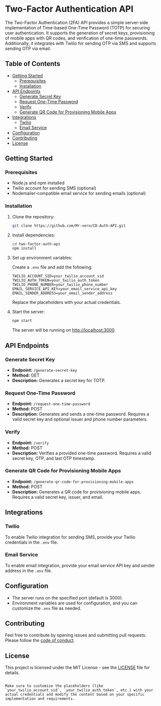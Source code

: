 
# Two-Factor Authentication API

The Two-Factor Authentication (2FA) API provides a simple server-side implementation of Time-based One-Time Password (TOTP) for securing user authentication. It supports the generation of secret keys, provisioning of mobile apps with QR codes, and verification of one-time passwords. Additionally, it integrates with Twilio for sending OTP via SMS and supports sending OTP via email.

## Table of Contents

- [Getting Started](#getting-started)
  - [Prerequisites](#prerequisites)
  - [Installation](#installation)
- [API Endpoints](#api-endpoints)
  - [Generate Secret Key](#generate-secret-key)
  - [Request One-Time Password](#request-one-time-password)
  - [Verify](#verify)
  - [Generate QR Code for Provisioning Mobile Apps](#generate-qr-code-for-provisioning-mobile-apps)
- [Integrations](#integrations)
  - [Twilio](#twilio)
  - [Email Service](#email-service)
- [Configuration](#configuration)
- [Contributing](#contributing)
- [License](#license)

## Getting Started

### Prerequisites

- Node.js and npm installed
- Twilio account for sending SMS (optional)
- Nodemailer-compatible email service for sending emails (optional)

### Installation

1. Clone the repository:

   ```bash
   git clone https://github.com/Mr-vero/CD-Auth-API.git
   ```

2. Install dependencies:

   ```bash
   cd two-factor-auth-api
   npm install
   ```

3. Set up environment variables:

   Create a `.env` file and add the following:

   ```env
   TWILIO_ACCOUNT_SID=your_twilio_account_sid
   TWILIO_AUTH_TOKEN=your_twilio_auth_token
   TWILIO_PHONE_NUMBER=your_twilio_phone_number
   EMAIL_SERVICE_API_KEY=your_email_service_api_key
   EMAIL_SENDER_ADDRESS=your_email_sender_address
   ```

   Replace the placeholders with your actual credentials.

4. Start the server:

   ```bash
   npm start
   ```

   The server will be running on [http://localhost:3000](http://localhost:3000).

## API Endpoints

### Generate Secret Key

- **Endpoint:** `/generate-secret-key`
- **Method:** GET
- **Description:** Generates a secret key for TOTP.

### Request One-Time Password

- **Endpoint:** `/request-one-time-password`
- **Method:** POST
- **Description:** Generates and sends a one-time password. Requires a valid secret key and optional issuer and phone number parameters.

### Verify

- **Endpoint:** `/verify`
- **Method:** POST
- **Description:** Verifies a provided one-time password. Requires a valid secret key, OTP, and last OTP timestamp.

### Generate QR Code for Provisioning Mobile Apps

- **Endpoint:** `/generate-qr-code-for-provisioning-mobile-apps`
- **Method:** POST
- **Description:** Generates a QR code for provisioning mobile apps. Requires a valid secret key, issuer, and email.

## Integrations

### Twilio

To enable Twilio integration for sending SMS, provide your Twilio credentials in the `.env` file.

### Email Service

To enable email integration, provide your email service API key and sender address in the `.env` file.

## Configuration

- The server runs on the specified port (default is 3000).
- Environment variables are used for configuration, and you can customize the `.env` file as needed.

## Contributing

Feel free to contribute by opening issues and submitting pull requests. Please follow the [code of conduct](CODE_OF_CONDUCT.md).

## License

This project is licensed under the MIT License - see the [LICENSE](LICENSE) file for details.
```

Make sure to customize the placeholders (like `your_twilio_account_sid`, `your_twilio_auth_token`, etc.) with your actual credentials and modify the content based on your specific implementation and requirements.

